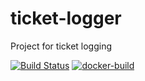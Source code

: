 # ticket-logger
Project for ticket logging

[![Build Status](https://travis-ci.com/ducdhse130442/ticket-logger.svg)](https://travis-ci.com/ducdhse130442/ticket-logger.svg)
[![docker-build](https://img.shields.io/docker/cloud/build/ducdhse130442/ticket-logger)](https://img.shields.io/docker/cloud/build/ducdhse130442/ticket-logger)
